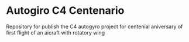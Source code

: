 # Autogiro C4 Centenario
Repository for publish the C4 autogyro project for centenial aniversary of first flight of an aicraft with rotatory wing
